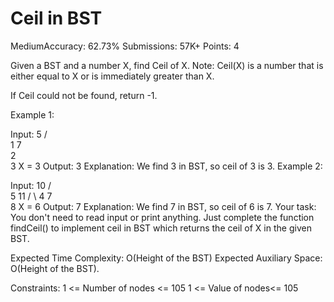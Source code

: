 # Ceil in BST
MediumAccuracy: 62.73% Submissions: 57K+ Points: 4


Given a BST and a number X, find Ceil of X.
Note: Ceil(X) is a number that is either equal to X or is immediately greater than X.

If Ceil could not be found, return -1.

Example 1:

Input:
      5
    /   \
   1     7
    \
     2 
      \
       3
X = 3
Output: 3
Explanation: We find 3 in BST, so ceil
of 3 is 3.
Example 2:

Input:
     10
    /  \
   5    11
  / \ 
 4   7
      \
       8
X = 6
Output: 7
Explanation: We find 7 in BST, so ceil
of 6 is 7.
Your task:
You don't need to read input or print anything. Just complete the function findCeil() to implement ceil in BST which returns the ceil of X in the given BST.

Expected Time Complexity: O(Height of the BST)
Expected Auxiliary Space: O(Height of the BST).

Constraints:
1 <= Number of nodes <= 105
1 <= Value of nodes<= 105

